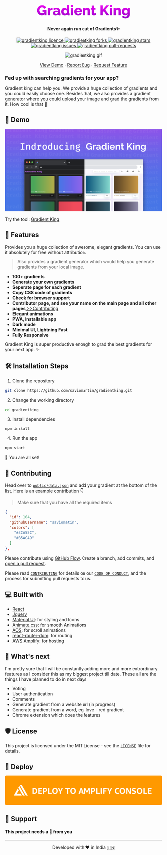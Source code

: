 <p align="center">
  <a href="https://gradient-king.vercel.app/">
    <img alt="Gradient King" src="public/assets/logotext.png" width="300" />
  </a>
</p>
<h4 align="center">Never again run out of Gradients✨️</h4>

<p align="center">
<a href="https://github.com/saviomartin/gradientking/blob/master/LICENSE" target="blank">
<img src="https://img.shields.io/github/license/saviomartin/gradientking?style=flat-square" alt="gradientking licence" />
</a>
<a href="https://github.com/saviomartin/gradientking/fork" target="blank">
<img src="https://img.shields.io/github/forks/saviomartin/gradientking?style=flat-square" alt="gradientking forks"/>
</a>
<a href="https://github.com/saviomartin/gradientking/stargazers" target="blank">
<img src="https://img.shields.io/github/stars/saviomartin/gradientking?style=flat-square" alt="gradientking stars"/>
</a>
<a href="https://github.com/saviomartin/gradientking/issues" target="blank">
<img src="https://img.shields.io/github/issues/saviomartin/gradientking?style=flat-square" alt="gradientking issues"/>
</a>
<a href="https://github.com/saviomartin/gradientking/pulls" target="blank">
<img src="https://img.shields.io/github/issues-pr/saviomartin/gradientking?style=flat-square" alt="gradientking pull-requests"/>
</a>

</p>

<p align="center"><img src="public/assets/app.gif" alt="gradientking gif" /></p>

<p align="center">
    <a href="https://gradient-king.vercel.app/" target="blank">View Demo</a>
    ·
    <a href="https://github.com/saviomartin/gradientking/issues/new/choose">Report Bug</a>
    ·
    <a href="https://github.com/saviomartin/gradientking/issues/new/choose">Request Feature</a>
</p>

### Fed up with searching gradients for your app?

Gradient king can help you. We provide a huge collection of gradients and you could easily choose one. Besides that, we also provides a gradient generator where you could upload your image and grad the gradients from it. How cool is that 🙌

## 🚀 Demo

<a href="https://gradient-king.vercel.app/" target="blank">
<img src="src/assets/coverImage.png" />
</a>

Try the tool: [Gradient King](https://saviomartin.github.io/gradientking)

## 🧐 Features

Provides you a huge collection of awesome, elegant gradients. You can use it absolutely for free without attribution.

> Also provides a gradient generator which would help you generate gradients from your local image.

- **100+ gradients**
- **Generate your own gradients**
- **Seperate page for each gradient**
- **Copy CSS code of gradients**
- **Check for browser support**
- **Contributor page, and see your name on the main page and all other pages**[ >>Contributing](#-contributing)
- **Elegant animations**
- **PWA, Installable app**
- **Dark mode**
- **Minimal UI, Lightning Fast**
- **Fully Responsive**

Gradient King is super productive enough to grad the best gradients for your next app. ✨️

## 🛠️ Installation Steps

1. Clone the repository

```bash
git clone https://github.com/saviomartin/gradientking.git
```

2. Change the working directory

```bash
cd gradientking
```

3. Install dependencies

```bash
npm install
```

4. Run the app

```bash
npm start
```

🌟 You are all set!

## 🍰 Contributing

Head over to [`public/data.json`](public/data.json) and add your gradient at the bottom of the list. Here is an example contribution 👇

> Make sure that you have all the required items

```json
{
  "id": 104,
  "githubUsername": "saviomatin",
  "colors": [
    "#3CA55C",
    "#B5AC49"
  ]
},
```

Please contribute using [GitHub Flow](https://guides.github.com/introduction/flow). Create a branch, add commits, and [open a pull request](https://github.com/saviomartin/gradientking/compare).

Please read [`CONTRIBUTING`](CONTRIBUTING.md) for details on our [`CODE OF CONDUCT`](CODE_OF_CONDUCT.md), and the process for submitting pull requests to us.

## 💻 Built with

- [React](https://reactjs.org/)
- [Jquery](https://jquery.com/)
- [Material UI](http://material-ui.com/): for styling and Icons
- [Animate.css](https://animate.style/): for smooth Animations
- [AOS](https://michalsnik.github.io/aos/): for scroll animations
- [react-router-dom](https://reactrouter.com/web/guides/quick-start): for routing
- [AWS Amplify](https://aws.amazon.com/amplify/): for hosting

## 🌈 What's next

I'm pretty sure that I will be constantly adding more and more extrordinary features as I consider this as my biggest project till date. These all are the things I have planned to do in next days

- Voting
- User authentication
- Comments
- Generate gradient from a website url (in progress)
- Generate gradient from a word, eg: love - red gradient
- Chrome extension which does the features

## 🛡️ License

This project is licensed under the MIT License - see the [`LICENSE`](LICENSE) file for details.

## 🦄 Deploy

<a href="https://console.aws.amazon.com/amplify/home#/deploy?repo=https://github.com/saviomartin/gradientking"><img src="src/assets/delpoy-btn.svg"></a>

## 🙏 Support

#### This project needs a 🌟 from you

<hr>
<p align="center">
Developed with ❤️ in India 🇮🇳 
</p>
